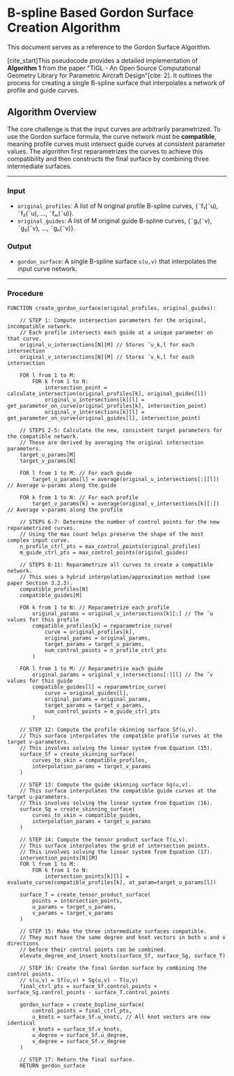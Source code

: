 # B-spline Based Gordon Surface Creation Algorithm

This document serves as a reference to the Gordon Surface Algorithm.

[cite_start]This pseudocode provides a detailed implementation of **Algorithm 1** from the paper "TiGL - An Open Source Computational Geometry Library for Parametric Aircraft Design"[cite: 2]. It outlines the process for creating a single B-spline surface that interpolates a network of profile and guide curves.

## Algorithm Overview

The core challenge is that the input curves are arbitrarily parametrized. To use the Gordon surface formula, the curve network must be **compatible**, meaning profile curves must intersect guide curves at consistent parameter values. The algorithm first reparametrizes the curves to achieve this compatibility and then constructs the final surface by combining three intermediate surfaces.

---

### **Input**

- `original_profiles`: A list of N original profile B-spline curves, {˜f₁(˜u), ˜f₂(˜u), ..., ˜fₘ(˜u)}.
- `original_guides`: A list of M original guide B-spline curves, {˜g₁(˜v), ˜g₂(˜v), ..., ˜gₙ(˜v)}.

### **Output**

- `gordon_surface`: A single B-spline surface `s(u,v)` that interpolates the input curve network.

---

### **Procedure**

```pseudocode
FUNCTION create_gordon_surface(original_profiles, original_guides):

    // STEP 1: Compute intersection parameters for the original, incompatible network.
    // Each profile intersects each guide at a unique parameter on that curve.
    original_u_intersections[N][M] // Stores ˜u_k,l for each intersection
    original_v_intersections[N][M] // Stores ˜v_k,l for each intersection

    FOR l from 1 to M:
        FOR k from 1 to N:
            intersection_point = calculate_intersection(original_profiles[k], original_guides[l])
            original_u_intersections[k][l] = get_parameter_on_curve(original_profiles[k], intersection_point)
            original_v_intersections[k][l] = get_parameter_on_curve(original_guides[l], intersection_point)

    // STEPS 2-5: Calculate the new, consistent target parameters for the compatible network.
    // These are derived by averaging the original intersection parameters.
    target_u_params[M]
    target_v_params[N]

    FOR l from 1 to M: // For each guide
        target_u_params[l] = average(original_u_intersections[:][l]) // Average u-params along the guide

    FOR k from 1 to N: // For each profile
        target_v_params[k] = average(original_v_intersections[k][:]) // Average v-params along the profile

    // STEPS 6-7: Determine the number of control points for the new reparametrized curves.
    // Using the max count helps preserve the shape of the most complex input curve.
    n_profile_ctrl_pts = max_control_points(original_profiles)
    m_guide_ctrl_pts = max_control_points(original_guides)

    // STEPS 8-11: Reparametrize all curves to create a compatible network.
    // This uses a hybrid interpolation/approximation method (see paper Section 3.2.3).
    compatible_profiles[N]
    compatible_guides[M]

    FOR k from 1 to N: // Reparametrize each profile
        original_params = original_u_intersections[k][:] // The ˜u values for this profile
        compatible_profiles[k] = reparametrize_curve(
            curve = original_profiles[k],
            original_params = original_params,
            target_params = target_u_params,
            num_control_points = n_profile_ctrl_pts
        )

    FOR l from 1 to M: // Reparametrize each guide
        original_params = original_v_intersections[:][l] // The ˜v values for this guide
        compatible_guides[l] = reparametrize_curve(
            curve = original_guides[l],
            original_params = original_params,
            target_params = target_v_params,
            num_control_points = m_guide_ctrl_pts
        )

    // STEP 12: Compute the profile skinning surface Sf(u,v).
    // This surface interpolates the compatible profile curves at the target v-parameters.
    // This involves solving the linear system from Equation (15).
    surface_Sf = create_skinning_surface(
        curves_to_skin = compatible_profiles,
        interpolation_params = target_v_params
    )

    // STEP 13: Compute the guide skinning surface Sg(u,v).
    // This surface interpolates the compatible guide curves at the target u-parameters.
    // This involves solving the linear system from Equation (16).
    surface_Sg = create_skinning_surface(
        curves_to_skin = compatible_guides,
        interpolation_params = target_u_params
    )

    // STEP 14: Compute the tensor product surface T(u,v).
    // This surface interpolates the grid of intersection points.
    // This involves solving the linear system from Equation (17).
    intersection_points[N][M]
    FOR l from 1 to M:
        FOR k from 1 to N:
            intersection_points[k][l] = evaluate_curve(compatible_profiles[k], at_param=target_u_params[l])

    surface_T = create_tensor_product_surface(
        points = intersection_points,
        u_params = target_u_params,
        v_params = target_v_params
    )

    // STEP 15: Make the three intermediate surfaces compatible.
    // They must have the same degree and knot vectors in both u and v directions
    // before their control points can be combined.
    elevate_degree_and_insert_knots(surface_Sf, surface_Sg, surface_T)

    // STEP 16: Create the final Gordon surface by combining the control points.
    // s(u,v) = Sf(u,v) + Sg(u,v) - T(u,v)
    final_ctrl_pts = surface_Sf.control_points + surface_Sg.control_points - surface_T.control_points

    gordon_surface = create_bspline_surface(
        control_points = final_ctrl_pts,
        u_knots = surface_Sf.u_knots, // All knot vectors are now identical
        v_knots = surface_Sf.v_knots,
        u_degree = surface_Sf.u_degree,
        v_degree = surface_Sf.v_degree
    )

    // STEP 17: Return the final surface.
    RETURN gordon_surface
```
